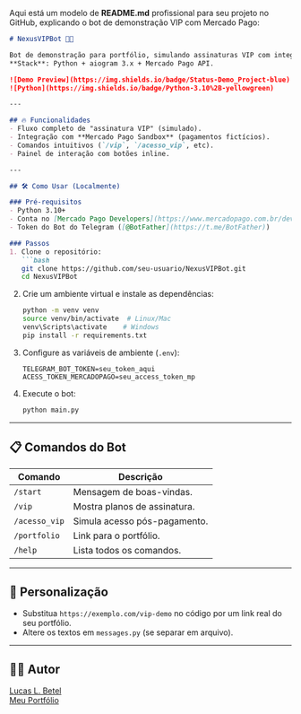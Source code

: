 Aqui está um modelo de **README.md** profissional para seu projeto no GitHub, explicando o bot de demonstração VIP com Mercado Pago:

```markdown
# NexusVIPBot 🤖💎

Bot de demonstração para portfólio, simulando assinaturas VIP com integração ao Mercado Pago (sandbox) via Telegram.  
**Stack**: Python + aiogram 3.x + Mercado Pago API.

![Demo Preview](https://img.shields.io/badge/Status-Demo_Project-blue) 
![Python](https://img.shields.io/badge/Python-3.10%2B-yellowgreen)

---

## 🔥 Funcionalidades
- Fluxo completo de "assinatura VIP" (simulado).
- Integração com **Mercado Pago Sandbox** (pagamentos fictícios).
- Comandos intuitivos (`/vip`, `/acesso_vip`, etc).
- Painel de interação com botões inline.

---

## 🛠️ Como Usar (Localmente)

### Pré-requisitos
- Python 3.10+
- Conta no [Mercado Pago Developers](https://www.mercadopago.com.br/developers)
- Token do Bot do Telegram ([@BotFather](https://t.me/BotFather))

### Passos
1. Clone o repositório:
   ```bash
   git clone https://github.com/seu-usuario/NexusVIPBot.git
   cd NexusVIPBot
   ```

2. Crie um ambiente virtual e instale as dependências:
   ```bash
   python -m venv venv
   source venv/bin/activate  # Linux/Mac
   venv\Scripts\activate    # Windows
   pip install -r requirements.txt
   ```

3. Configure as variáveis de ambiente (`.env`):
   ```env
   TELEGRAM_BOT_TOKEN=seu_token_aqui
   ACESS_TOKEN_MERCADOPAGO=seu_access_token_mp
   ```

4. Execute o bot:
   ```bash
   python main.py
   ```

---

## 📋 Comandos do Bot
| Comando       | Descrição                          |
|---------------|-----------------------------------|
| `/start`      | Mensagem de boas-vindas.          |
| `/vip`        | Mostra planos de assinatura.      |
| `/acesso_vip` | Simula acesso pós-pagamento.      |
| `/portfolio`  | Link para o portfólio.            |
| `/help`       | Lista todos os comandos.          |

---


## 📌 Personalização
- Substitua `https://exemplo.com/vip-demo` no código por um link real do seu portfólio.
- Altere os textos em `messages.py` (se separar em arquivo).

---


## 👨‍💻 Autor
[Lucas L. Betel](https://github.com/seu-usuario)  
[Meu Portfólio](https://lucasbeteldev.com.br)  

```